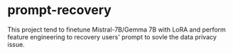 # prompt-recovery

This project tend to finetune Mistral-7B/Gemma 7B with LoRA and perform feature engineering to recovery users' prompt to sovle the data privacy issue.
